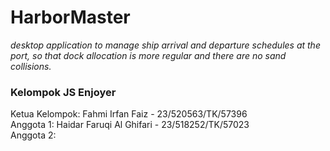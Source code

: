 # HarborMaster
_desktop application to manage ship arrival and departure schedules at the port, so that dock allocation is more regular and there are no sand collisions._

### Kelompok JS Enjoyer <br> 
Ketua Kelompok: Fahmi Irfan Faiz - 23/520563/TK/57396 <br>
Anggota 1: Haidar Faruqi Al Ghifari - 23/518252/TK/57023<br>
Anggota 2: <br>
